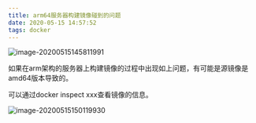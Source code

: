 ```yaml
---
title: arm64服务器构建镜像碰到的问题
date: 2020-05-15 14:57:52
tags: docker
---
```


![image-20200515145811991](image-20200515145811991.png)

如果在arm架构的服务器上构建镜像的过程中出现如上问题，有可能是源镜像是amd64版本导致的。

可以通过docker inspect xxx查看镜像的信息。

![image-20200515150119930](image-20200515150119930.png)